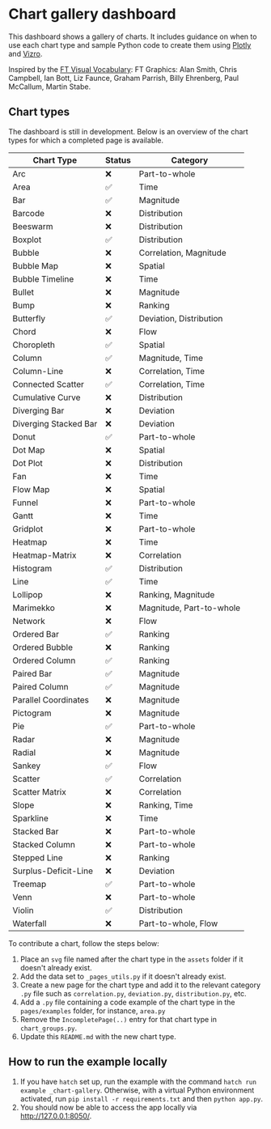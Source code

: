 # Chart gallery dashboard

This dashboard shows a gallery of charts. It includes guidance on when to use each chart type and sample Python code
to create them using [Plotly](https://plotly.com/python/) and [Vizro](https://vizro.mckinsey.com/).

Inspired by the [FT Visual Vocabulary](https://github.com/Financial-Times/chart-doctor/blob/main/visual-vocabulary/README.md):
FT Graphics: Alan Smith, Chris Campbell, Ian Bott, Liz Faunce, Graham Parrish, Billy Ehrenberg, Paul McCallum, Martin Stabe.

## Chart types

The dashboard is still in development. Below is an overview of the chart types for which a completed page is available.

| Chart Type            | Status | Category                 |
| --------------------- | ---- | ------------------------ |
| Arc                   | ❌    | Part-to-whole            |
| Area                  | ✅    | Time                     |
| Bar                   | ✅    | Magnitude                |
| Barcode               | ❌    | Distribution             |
| Beeswarm              | ❌    | Distribution             |
| Boxplot               | ✅    | Distribution             |
| Bubble                | ❌    | Correlation, Magnitude   |
| Bubble Map            | ❌    | Spatial                  |
| Bubble Timeline       | ❌    | Time                     |
| Bullet                | ❌    | Magnitude                |
| Bump                  | ❌    | Ranking                  |
| Butterfly             | ✅    | Deviation, Distribution  |
| Chord                 | ❌    | Flow                     |
| Choropleth            | ✅    | Spatial                  |
| Column                | ✅    | Magnitude, Time          |
| Column-Line           | ❌    | Correlation, Time        |
| Connected Scatter     | ✅    | Correlation, Time        |
| Cumulative Curve      | ❌    | Distribution             |
| Diverging Bar         | ❌    | Deviation                |
| Diverging Stacked Bar | ❌    | Deviation                |
| Donut                 | ✅    | Part-to-whole            |
| Dot Map               | ❌    | Spatial                  |
| Dot Plot              | ❌    | Distribution             |
| Fan                   | ❌    | Time                     |
| Flow Map              | ❌    | Spatial                  |
| Funnel                | ❌    | Part-to-whole            |
| Gantt                 | ❌    | Time                     |
| Gridplot              | ❌    | Part-to-whole            |
| Heatmap               | ❌    | Time                     |
| Heatmap-Matrix        | ❌    | Correlation              |
| Histogram             | ✅    | Distribution             |
| Line                  | ✅    | Time                     |
| Lollipop              | ❌    | Ranking, Magnitude       |
| Marimekko             | ❌    | Magnitude, Part-to-whole |
| Network               | ❌    | Flow                     |
| Ordered Bar           | ✅    | Ranking                  |
| Ordered Bubble        | ❌    | Ranking                  |
| Ordered Column        | ✅    | Ranking                  |
| Paired Bar            | ✅    | Magnitude                |
| Paired Column         | ✅    | Magnitude                |
| Parallel Coordinates  | ❌    | Magnitude                |
| Pictogram             | ❌    | Magnitude                |
| Pie                   | ✅    | Part-to-whole            |
| Radar                 | ❌    | Magnitude                |
| Radial                | ❌    | Magnitude                |
| Sankey                | ✅    | Flow                     |
| Scatter               | ✅    | Correlation              |
| Scatter Matrix        | ❌    | Correlation              |
| Slope                 | ❌    | Ranking, Time            |
| Sparkline             | ❌    | Time                     |
| Stacked Bar           | ❌    | Part-to-whole            |
| Stacked Column        | ❌    | Part-to-whole            |
| Stepped Line          | ❌    | Ranking                  |
| Surplus-Deficit-Line  | ❌    | Deviation                |
| Treemap               | ✅    | Part-to-whole            |
| Venn                  | ❌    | Part-to-whole            |
| Violin                | ✅    | Distribution             |
| Waterfall             | ❌    | Part-to-whole, Flow      |

To contribute a chart, follow the steps below:

1. Place an `svg` file named after the chart type in the `assets` folder if it doesn't already exist.
2. Add the data set to `_pages_utils.py` if it doesn't already exist.
3. Create a new page for the chart type and add it to the relevant category `.py` file such as `correlation.py`,
   `deviation.py`, `distribution.py`, etc.
4. Add a `.py` file containing a code example of the chart type in the `pages/examples` folder, for instance, `area.py`
5. Remove the `IncompletePage(..)` entry for that chart type in `chart_groups.py`.
6. Update this `README.md` with the new chart type.

## How to run the example locally

1. If you have `hatch` set up, run the example with the command `hatch run example _chart-gallery`.
   Otherwise, with a virtual Python environment activated, run `pip install -r requirements.txt` and then `python app.py`.
2. You should now be able to access the app locally via http://127.0.0.1:8050/.

